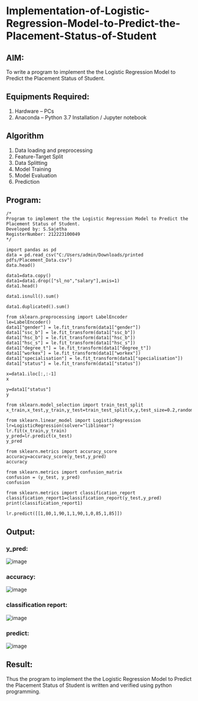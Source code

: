 # Implementation-of-Logistic-Regression-Model-to-Predict-the-Placement-Status-of-Student

## AIM:
To write a program to implement the the Logistic Regression Model to Predict the Placement Status of Student.

## Equipments Required:
1. Hardware – PCs
2. Anaconda – Python 3.7 Installation / Jupyter notebook

## Algorithm
1. Data loading and preprocessing
2. Feature-Target Split
3. Data Splitting
4. Model Training
5. Model Evaluation
6. Prediction

## Program:
```
/*
Program to implement the the Logistic Regression Model to Predict the Placement Status of Student.
Developed by: S.Sajetha
RegisterNumber: 212223100049
*/
```
```
import pandas as pd
data = pd.read_csv("C:/Users/admin/Downloads/printed pdfs/Placement_Data.csv")
data.head()

data1=data.copy()
data1=data1.drop(["sl_no","salary"],axis=1)
data1.head()

data1.isnull().sum()

data1.duplicated().sum()

from sklearn.preprocessing import LabelEncoder
le=LabelEncoder()
data1["gender"] = le.fit_transform(data1["gender"])
data1["ssc_b"] = le.fit_transform(data1["ssc_b"])
data1["hsc_b"] = le.fit_transform(data1["hsc_b"])
data1["hsc_s"] = le.fit_transform(data1["hsc_s"])
data1["degree_t"] = le.fit_transform(data1["degree_t"])
data1["workex"] = le.fit_transform(data1["workex"])
data1["specialisation"] = le.fit_transform(data1["specialisation"])
data1["status"] = le.fit_transform(data1["status"])

x=data1.iloc[:,:-1]
x

y=data1["status"]
y

from sklearn.model_selection import train_test_split
x_train,x_test,y_train,y_test=train_test_split(x,y,test_size=0.2,random_state=0)

from sklearn.linear_model import LogisticRegression
lr=LogisticRegression(solver="liblinear")
lr.fit(x_train,y_train)
y_pred=lr.predict(x_test)
y_pred

from sklearn.metrics import accuracy_score
accuracy=accuracy_score(y_test,y_pred)
accuracy

from sklearn.metrics import confusion_matrix
confusion = (y_test, y_pred)
confusion

from sklearn.metrics import classification_report
classification_report1=classification_report(y_test,y_pred)
print(classification_report1)

lr.predict([[1,80,1,90,1,1,90,1,0,85,1,85]])
```
## Output:
### y_pred:
![image](https://github.com/Sajetha13/Implementation-of-Logistic-Regression-Model-to-Predict-the-Placement-Status-of-Student/assets/138849316/aa35bb4e-8233-410e-8bf0-6fa93abfea47)
### accuracy:
![image](https://github.com/Sajetha13/Implementation-of-Logistic-Regression-Model-to-Predict-the-Placement-Status-of-Student/assets/138849316/c77a71db-73c7-485a-b737-922a8f775bdd)
### classification report:
![image](https://github.com/Sajetha13/Implementation-of-Logistic-Regression-Model-to-Predict-the-Placement-Status-of-Student/assets/138849316/5e088694-d971-413e-a38a-d8f1e07e4c67)
### predict:
![image](https://github.com/Sajetha13/Implementation-of-Logistic-Regression-Model-to-Predict-the-Placement-Status-of-Student/assets/138849316/9734ab64-7476-4072-b3f8-2f447db3b849)



## Result:
Thus the program to implement the the Logistic Regression Model to Predict the Placement Status of Student is written and verified using python programming.
